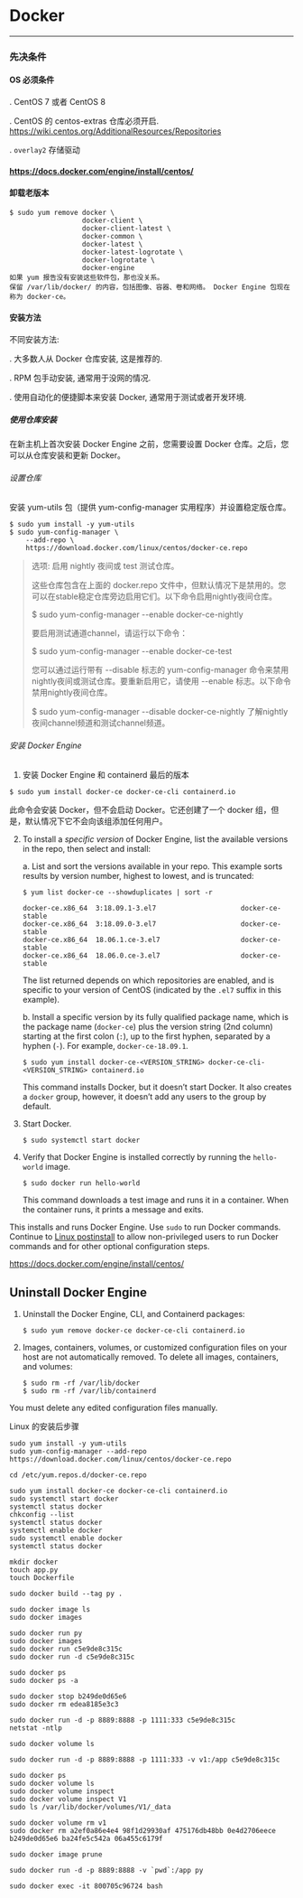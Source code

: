 # Docker

---



### 先决条件

#### OS 必须条件

. CentOS 7 或者 CentOS 8

. CentOS 的 centos-extras 仓库必须开启. https://wiki.centos.org/AdditionalResources/Repositories

. `overlay2` 存储驱动

#### https://docs.docker.com/engine/install/centos/

#### 卸载老版本

```shell
$ sudo yum remove docker \
                  docker-client \
                  docker-client-latest \
                  docker-common \
                  docker-latest \
                  docker-latest-logrotate \
                  docker-logrotate \
                  docker-engine
如果 yum 报告没有安装这些软件包，那也没关系。
保留 /var/lib/docker/ 的内容，包括图像、容器、卷和网络。 Docker Engine 包现在称为 docker-ce。
```



#### 安装方法

不同安装方法:

. 大多数人从 Docker 仓库安装, 这是推荐的.

. RPM 包手动安装, 通常用于没网的情况.

. 使用自动化的便捷脚本来安装 Docker, 通常用于测试或者开发环境.

##### 使用仓库安装

在新主机上首次安装 Docker Engine 之前，您需要设置 Docker 仓库。之后，您可以从仓库安装和更新 Docker。

###### 设置仓库
安装 yum-utils 包（提供 yum-config-manager 实用程序）并设置稳定版仓库。

```shell
$ sudo yum install -y yum-utils
$ sudo yum-config-manager \
    --add-repo \
    https://download.docker.com/linux/centos/docker-ce.repo
```

> 选项: 启用 nightly 夜间或 test 测试仓库。
> 
> 这些仓库包含在上面的 docker.repo 文件中，但默认情况下是禁用的。您可以在stable稳定仓库旁边启用它们。以下命令启用nightly夜间仓库。
>
> $ sudo yum-config-manager --enable docker-ce-nightly
>
> 要启用测试通道channel，请运行以下命令：
> 
> $ sudo yum-config-manager --enable docker-ce-test
>
> 您可以通过运行带有 --disable 标志的 yum-config-manager 命令来禁用nightly夜间或测试仓库。要重新启用它，请使用 --enable 标志。以下命令禁用nightly夜间仓库。
>
> $ sudo yum-config-manager --disable docker-ce-nightly
> 了解nightly夜间channel频道和测试channel频道。

###### 安装 Docker Engine

1. 安装 Docker Engine 和 containerd 最后的版本

```shell
$ sudo yum install docker-ce docker-ce-cli containerd.io
```

此命令会安装 Docker，但不会启动 Docker。它还创建了一个 docker 组，但是，默认情况下它不会向该组添加任何用户。

2. To install a *specific version* of Docker Engine, list the available versions in the repo, then select and install:

   a. List and sort the versions available in your repo. This example sorts results by version number, highest to lowest, and is truncated:

   ```
   $ yum list docker-ce --showduplicates | sort -r
   
   docker-ce.x86_64  3:18.09.1-3.el7                     docker-ce-stable
   docker-ce.x86_64  3:18.09.0-3.el7                     docker-ce-stable
   docker-ce.x86_64  18.06.1.ce-3.el7                    docker-ce-stable
   docker-ce.x86_64  18.06.0.ce-3.el7                    docker-ce-stable
   ```

   The list returned depends on which repositories are enabled, and is specific to your version of CentOS (indicated by the `.el7` suffix in this example).

   b. Install a specific version by its fully qualified package name, which is the package name (`docker-ce`) plus the version string (2nd column) starting at the first colon (`:`), up to the first hyphen, separated by a hyphen (`-`). For example, `docker-ce-18.09.1`.

   ```
   $ sudo yum install docker-ce-<VERSION_STRING> docker-ce-cli-<VERSION_STRING> containerd.io
   ```

   This command installs Docker, but it doesn’t start Docker. It also creates a `docker` group, however, it doesn’t add any users to the group by default.

3. Start Docker.

   ```
   $ sudo systemctl start docker
   ```

4. Verify that Docker Engine is installed correctly by running the `hello-world` image.

   ```
   $ sudo docker run hello-world
   ```

   This command downloads a test image and runs it in a container. When the container runs, it prints a message and exits.

This installs and runs Docker Engine. Use `sudo` to run Docker commands. Continue to [Linux postinstall](https://docs.docker.com/engine/install/linux-postinstall/) to allow non-privileged users to run Docker commands and for other optional configuration steps.

https://docs.docker.com/engine/install/centos/

## Uninstall Docker Engine

1. Uninstall the Docker Engine, CLI, and Containerd packages:

   ```
   $ sudo yum remove docker-ce docker-ce-cli containerd.io
   ```

2. Images, containers, volumes, or customized configuration files on your host are not automatically removed. To delete all images, containers, and volumes:

   ```
   $ sudo rm -rf /var/lib/docker
   $ sudo rm -rf /var/lib/containerd
   ```

You must delete any edited configuration files manually.



Linux 的安装后步骤







```shell
sudo yum install -y yum-utils
sudo yum-config-manager --add-repo https://download.docker.com/linux/centos/docker-ce.repo

cd /etc/yum.repos.d/docker-ce.repo

sudo yum install docker-ce docker-ce-cli containerd.io
sudo systemctl start docker
systemctl status docker
chkconfig --list
systemctl status docker
systemctl enable docker
sudo systemctl enable docker
systemctl status docker

mkdir docker
touch app.py
touch Dockerfile

sudo docker build --tag py .

sudo docker image ls
sudo docker images

sudo docker run py
sudo docker images
sudo docker run c5e9de8c315c
sudo docker run -d c5e9de8c315c

sudo docker ps
sudo docker ps -a

sudo docker stop b249de0d65e6
sudo docker rm edea8185e3c3

sudo docker run -d -p 8889:8888 -p 1111:333 c5e9de8c315c
netstat -ntlp

sudo docker volume ls

sudo docker run -d -p 8889:8888 -p 1111:333 -v v1:/app c5e9de8c315c

sudo docker ps
sudo docker volume ls
sudo docker volume inspect
sudo docker volume inspect V1
sudo ls /var/lib/docker/volumes/V1/_data

sudo docker volume rm v1
sudo docker rm a2ef0a86e4e4 98f1d29930af 475176db48bb 0e4d2706eece b249de0d65e6 ba24fe5c542a 06a455c6179f

sudo docker image prune

sudo docker run -d -p 8889:8888 -v `pwd`:/app py

sudo docker exec -it 800705c96724 bash



```


























































































































































